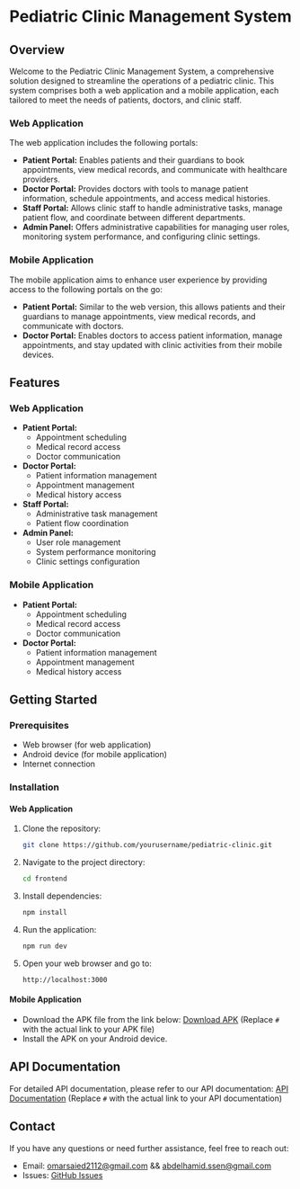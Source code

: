 # Pediatric Clinic Management System

## Overview

Welcome to the Pediatric Clinic Management System, a comprehensive solution designed to streamline the operations of a pediatric clinic. This system comprises both a web application and a mobile application, each tailored to meet the needs of patients, doctors, and clinic staff. 

### Web Application

The web application includes the following portals:
- **Patient Portal:** Enables patients and their guardians to book appointments, view medical records, and communicate with healthcare providers.
- **Doctor Portal:** Provides doctors with tools to manage patient information, schedule appointments, and access medical histories.
- **Staff Portal:** Allows clinic staff to handle administrative tasks, manage patient flow, and coordinate between different departments.
- **Admin Panel:** Offers administrative capabilities for managing user roles, monitoring system performance, and configuring clinic settings.

### Mobile Application

The mobile application aims to enhance user experience by providing access to the following portals on the go:
- **Patient Portal:** Similar to the web version, this allows patients and their guardians to manage appointments, view medical records, and communicate with doctors.
- **Doctor Portal:** Enables doctors to access patient information, manage appointments, and stay updated with clinic activities from their mobile devices.

## Features

### Web Application
- **Patient Portal:**
  - Appointment scheduling
  - Medical record access
  - Doctor communication
- **Doctor Portal:**
  - Patient information management
  - Appointment management
  - Medical history access
- **Staff Portal:**
  - Administrative task management
  - Patient flow coordination
- **Admin Panel:**
  - User role management
  - System performance monitoring
  - Clinic settings configuration

### Mobile Application
- **Patient Portal:**
  - Appointment scheduling
  - Medical record access
  - Doctor communication
- **Doctor Portal:**
  - Patient information management
  - Appointment management
  - Medical history access

## Getting Started

### Prerequisites

- Web browser (for web application)
- Android device (for mobile application)
- Internet connection

### Installation

#### Web Application
1. Clone the repository:
    ```bash
    git clone https://github.com/yourusername/pediatric-clinic.git
    ```
2. Navigate to the project directory:
    ```bash
    cd frontend
    ```
3. Install dependencies:
    ```bash
    npm install
    ```
4. Run the application:
    ```bash
    npm run dev
    ```
5. Open your web browser and go to:
    ```
    http://localhost:3000
    ```

#### Mobile Application
- Download the APK file from the link below:
  [Download APK](https://drive.google.com/uc?export=download&id=1SytD4rQxmdjy4ixm1Odtz4UqUjFXSlVc
) (Replace `#` with the actual link to your APK file)
- Install the APK on your Android device.

## API Documentation

For detailed API documentation, please refer to our API documentation:
[API Documentation](https://pediatric-pulse.onrender.com) (Replace `#` with the actual link to your API documentation)


## Contact

If you have any questions or need further assistance, feel free to reach out:

- Email: omarsaied2112@gmail.com && abdelhamid.ssen@gmail.com
- Issues: [GitHub Issues](https://github.com/3marsaied/pediatric-pulse)
